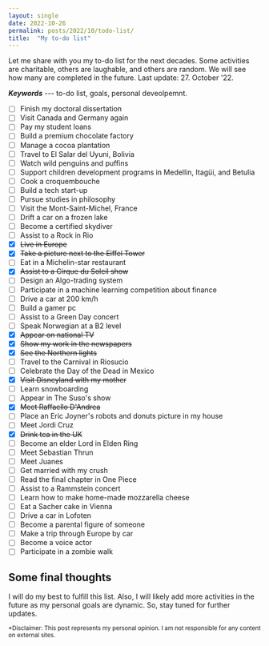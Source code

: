 ```yaml
---
layout: single
date: 2022-10-26
permalink: posts/2022/10/todo-list/
title:  "My to-do list"
---
```


Let me share with you my to-do list for the next decades. Some activities are charitable, others are laughable, and others are random. We will see how many are completed in the future. Last update: 27. October '22.

***Keywords*** --- to-do list, goals, personal deveolpemnt.

- [ ] Finish my doctoral dissertation
- [ ] Visit Canada and Germany again
- [ ] Pay my student loans
- [ ] Build a premium chocolate factory
- [ ] Manage a cocoa plantation
- [ ] Travel to El Salar del Uyuni, Bolivia
- [ ] Watch wild penguins and puffins
- [ ] Support children development programs in Medellin, Itagüi, and Betulia
- [ ] Cook a croquembouche
- [ ] Build a tech start-up
- [ ] Pursue studies in philosophy
- [ ] Visit the Mont-Saint-Michel, France
- [ ] Drift a car on a frozen lake
- [ ] Become a certified skydiver
- [ ] Assist to a Rock in Rio
- [X] ~~Live in Europe~~
- [X] ~~Take a picture next to the Eiffel Tower~~
- [ ] Eat in a Michelin-star restaurant
- [X] ~~Assist to a Cirque du Soleil show~~
- [ ] Design an Algo-trading system
- [ ] Participate in a machine learning competition about finance
- [ ] Drive a car at 200 km/h
- [ ] Build a gamer pc
- [ ] Assist to a Green Day concert
- [ ] Speak Norwegian at a B2 level
- [X] ~~Appear on national TV~~
- [X] ~~Show my work in the newspapers~~
- [X] ~~See the Northern lights~~
- [ ] Travel to the Carnival in Riosucio
- [ ] Celebrate the Day of the Dead in Mexico
- [X] ~~Visit Disneyland with my mother~~
- [ ] Learn snowboarding 
- [ ] Appear in The Suso's show
- [X] ~~Meet Raffaello D'Andrea~~
- [ ] Place an Eric Joyner's robots and donuts picture in my house
- [ ] Meet Jordi Cruz
- [X] ~~Drink tea in the UK~~
- [ ] Become an elder Lord in Elden Ring
- [ ] Meet Sebastian Thrun
- [ ] Meet Juanes
- [ ] Get married with my crush
- [ ] Read the final chapter in One Piece
- [ ] Assist to a Rammstein concert
- [ ] Learn how to make home-made mozzarella cheese
- [ ] Eat a Sacher cake in Vienna
- [ ] Drive a car in Lofoten
- [ ] Become a parental figure of someone
- [ ] Make a trip through Europe by car
- [ ] Become a voice actor
- [ ] Participate in a zombie walk

## Some final thoughts
I will do my best to fulfill this list. Also, I will likely add more activities in the future as my personal goals are dynamic. So, stay tuned for further updates.

<sub>*Disclaimer: This post represents my personal opinion. I am not responsible for any content on external sites.</sub> 